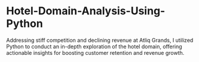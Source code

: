 # Hotel-Domain-Analysis-Using-Python
Addressing stiff competition and declining revenue at Atliq Grands, I utilized Python to conduct an in-depth exploration of the hotel domain, offering actionable insights for boosting customer retention and revenue growth.
